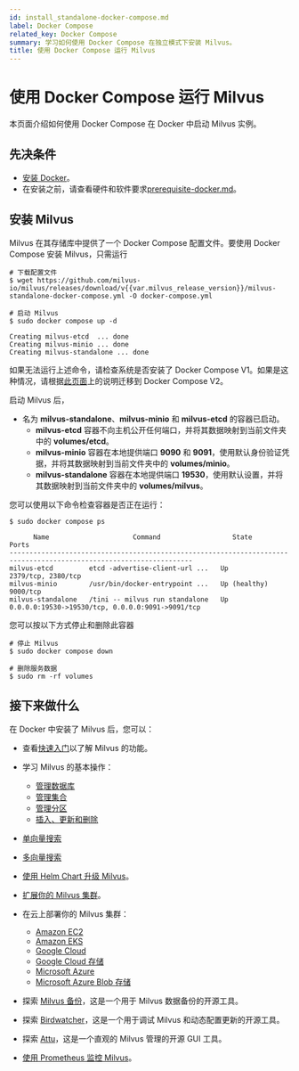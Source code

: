 ```yaml
---
id: install_standalone-docker-compose.md
label: Docker Compose
related_key: Docker Compose
summary: 学习如何使用 Docker Compose 在独立模式下安装 Milvus。
title: 使用 Docker Compose 运行 Milvus
---
```


# 使用 Docker Compose 运行 Milvus

本页面介绍如何使用 Docker Compose 在 Docker 中启动 Milvus 实例。

## 先决条件

- [安装 Docker](https://docs.docker.com/get-docker/)。
- 在安装之前，请查看硬件和软件要求[prerequisite-docker.md](prerequisite-docker.md)。

## 安装 Milvus

Milvus 在其存储库中提供了一个 Docker Compose 配置文件。要使用 Docker Compose 安装 Milvus，只需运行

```shell
# 下载配置文件
$ wget https://github.com/milvus-io/milvus/releases/download/v{{var.milvus_release_version}}/milvus-standalone-docker-compose.yml -O docker-compose.yml

# 启动 Milvus
$ sudo docker compose up -d

Creating milvus-etcd  ... done
Creating milvus-minio ... done
Creating milvus-standalone ... done
```

<div class="alert note">

如果无法运行上述命令，请检查系统是否安装了 Docker Compose V1。如果是这种情况，请根据[此页面](https://docs.docker.com/compose/)上的说明迁移到 Docker Compose V2。

</div>

启动 Milvus 后，

- 名为 **milvus-standalone**、**milvus-minio** 和 **milvus-etcd** 的容器已启动。
  - **milvus-etcd** 容器不向主机公开任何端口，并将其数据映射到当前文件夹中的 **volumes/etcd**。
  - **milvus-minio** 容器在本地提供端口 **9090** 和 **9091**，使用默认身份验证凭据，并将其数据映射到当前文件夹中的 **volumes/minio**。
  - **milvus-standalone** 容器在本地提供端口 **19530**，使用默认设置，并将其数据映射到当前文件夹中的 **volumes/milvus**。

您可以使用以下命令检查容器是否正在运行：

```shell
$ sudo docker compose ps

      Name                     Command                  State                            Ports
--------------------------------------------------------------------------------------------------------------------
milvus-etcd         etcd -advertise-client-url ...   Up             2379/tcp, 2380/tcp
milvus-minio        /usr/bin/docker-entrypoint ...   Up (healthy)   9000/tcp
milvus-standalone   /tini -- milvus run standalone   Up             0.0.0.0:19530->19530/tcp, 0.0.0.0:9091->9091/tcp
```

您可以按以下方式停止和删除此容器

```shell
# 停止 Milvus
$ sudo docker compose down

# 删除服务数据
$ sudo rm -rf volumes
```

## 接下来做什么

在 Docker 中安装了 Milvus 后，您可以：

- 查看[快速入门](quickstart.md)以了解 Milvus 的功能。

- 学习 Milvus 的基本操作：
  - [管理数据库](manage_databases.md)
  - [管理集合](manage-collections.md)
  - [管理分区](manage-partitions.md)
  - [插入、更新和删除](insert-update-delete.md)
- [单向量搜索](single-vector-search.md)
- [多向量搜索](multi-vector-search.md)

- [使用 Helm Chart 升级 Milvus](upgrade_milvus_cluster-helm.md)。
- [扩展你的 Milvus 集群](scaleout.md)。
- 在云上部署你的 Milvus 集群：
  - [Amazon EC2](aws.md)
  - [Amazon EKS](eks.md)
  - [Google Cloud](gcp.md)
  - [Google Cloud 存储](gcs.md)
  - [Microsoft Azure](azure.md)
  - [Microsoft Azure Blob 存储](abs.md)
- 探索 [Milvus 备份](milvus_backup_overview.md)，这是一个用于 Milvus 数据备份的开源工具。
- 探索 [Birdwatcher](birdwatcher_overview.md)，这是一个用于调试 Milvus 和动态配置更新的开源工具。
- 探索 [Attu](https://milvus.io/docs/attu.md)，这是一个直观的 Milvus 管理的开源 GUI 工具。
- [使用 Prometheus 监控 Milvus](monitor.md)。
